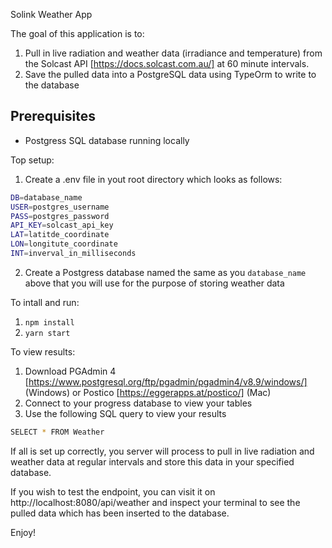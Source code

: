 Solink Weather App

The goal of this application is to:
1. Pull in live radiation and weather data (irradiance and temperature) from the Solcast API [https://docs.solcast.com.au/]
at 60 minute intervals.
2. Save the pulled data into a PostgreSQL data using TypeOrm to write to the database

## Prerequisites
- Postgress SQL database running locally

Top setup:
1. Create a .env file in yout root directory which looks as follows:
```bash
DB=database_name
USER=postgres_username
PASS=postgres_password
API_KEY=solcast_api_key
LAT=latitde_coordinate
LON=longitute_coordinate
INT=inverval_in_milliseconds
```
2. Create a Postgress database named the same as you ```database_name``` above that you will use
for the purpose of storing weather data 

To intall and run:
1. ```npm install```
2. ```yarn start```

To view results:
1. Download PGAdmin 4 [https://www.postgresql.org/ftp/pgadmin/pgadmin4/v8.9/windows/] (Windows)
or Postico [https://eggerapps.at/postico/] (Mac) 
2. Connect to your progress database to view your tables
3. Use the following SQL query to view your results
```bash
SELECT * FROM Weather
```

If all is set up correctly, you server will process to pull in live radiation and weather data
at regular intervals and store this data in your specified database.

If you wish to test the endpoint, you can visit it on http://localhost:8080/api/weather
and inspect your terminal to see the pulled data which has been inserted to the database.

Enjoy!
